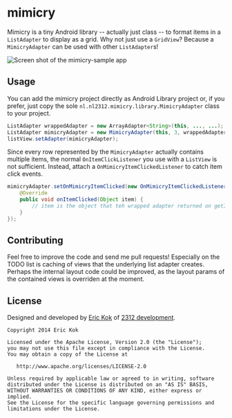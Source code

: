 mimicry
=================
Mimicry is a tiny Android library -- actually just class -- to format items in a `ListAdapter` to display as a grid. Why not just use a `GridView`? Because a `MimicryAdapter` can be used with other `ListAdapter`s!

![Screen shot of the mimicry-sample app](http://2312.nl/download/mimicry-sample_framed.png)

Usage
------------
You can add the mimicry project directly as Android Library project or, if you prefer, just copy the sole `nl.nl2312.mimicry.library.MimicryAdapter` class to your project.
```java
ListAdapter wrappedAdapter = new ArrayAdapter<String>(this, ..., ...);
ListAdapter mimicryAdapter = new MimicryAdapter(this, 3, wrappedAdapter);
listView.setAdapter(mimicryAdapter);
```
Since every row represented by the `MimicryAdapter` actually contains multiple items, the normal `OnItemClickListener` you use with a `ListView` is not sufficient. Instead, attach a `OnMimicryItemClickedListener` to catch item click events.
```java
mimicryAdapter.setOnMimicryItemClicked(new OnMimicryItemClickedListener() {
    @Override
    public void onItemClicked(Object item) {
        // item is the object that teh wrapped adapter returned on getItem(Object)
    }
});
```

Contributing
------------
Feel free to improve the code and send me pull requests! Especially on the TODO list is caching of views that the underlying list adapter creates. Perhaps the internal layout code could be improved, as the layout params of the contained views is overriden at the moment.

License
------------
Designed and developed by [Eric Kok](mailto:eric@2312.nl) of [2312 development](http://2312.nl).

    Copyright 2014 Eric Kok
    
    Licensed under the Apache License, Version 2.0 (the "License");
    you may not use this file except in compliance with the License.
    You may obtain a copy of the License at
    
       http://www.apache.org/licenses/LICENSE-2.0
    
    Unless required by applicable law or agreed to in writing, software
    distributed under the License is distributed on an "AS IS" BASIS,
    WITHOUT WARRANTIES OR CONDITIONS OF ANY KIND, either express or implied.
    See the License for the specific language governing permissions and
    limitations under the License.
